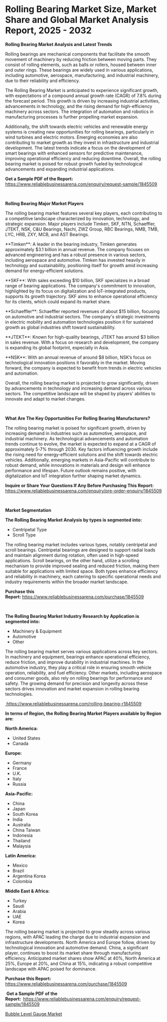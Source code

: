 <p><h1>Rolling Bearing Market Size, Market Share and Global Market Analysis Report, 2025 - 2032</h1></p><p><strong>Rolling Bearing Market Analysis and Latest Trends</strong></p>
<p><p>Rolling bearings are mechanical components that facilitate the smooth movement of machinery by reducing friction between moving parts. They consist of rolling elements, such as balls or rollers, housed between inner and outer rings. These bearings are widely used in various applications, including automotive, aerospace, manufacturing, and industrial machinery, due to their reliability and efficiency.</p><p>The Rolling Bearing Market is anticipated to experience significant growth, with expectations of a compound annual growth rate (CAGR) of 7.8% during the forecast period. This growth is driven by increasing industrial activities, advancements in technology, and the rising demand for high-efficiency machinery across sectors. The integration of automation and robotics in manufacturing processes is further propelling market expansion. </p><p>Additionally, the shift towards electric vehicles and renewable energy systems is creating new opportunities for rolling bearings, particularly in wind turbines and electric motors. Emerging economies are also contributing to market growth as they invest in infrastructure and industrial development. The latest trends indicate a focus on the development of smart bearings with enhanced sensors for predictive maintenance, improving operational efficiency and reducing downtime. Overall, the rolling bearing market is poised for robust growth fueled by technological advancements and expanding industrial applications.</p></p>
<p><strong>Get a Sample PDF of the Report:&nbsp;</strong> <a href="https://www.reliablebusinessarena.com/enquiry/request-sample/1845509?utm_campaign=1932&utm_medium=2&utm_source=Github&utm_content=ia&utm_term=22022025&utm_id=rolling-bearing">https://www.reliablebusinessarena.com/enquiry/request-sample/1845509</a></p>
<p>&nbsp;</p>
<p><strong>Rolling Bearing Major Market Players</strong></p>
<p><p>The rolling bearing market features several key players, each contributing to a competitive landscape characterized by innovation, technology, and strategic expansion. Major players include Timken, SKF, NTN, Schaeffler, JTEKT, NSK, C&U Bearings, Nachi, ZWZ Group, RBC Bearings, NMB, TMB, LYC, HRB, ZXY, MCB, and AST Bearings.</p><p>**Timken**: A leader in the bearing industry, Timken generates approximately $3.1 billion in annual revenue. The company focuses on advanced engineering and has a robust presence in various sectors, including aerospace and automotive. Timken has invested heavily in technology and sustainability, positioning itself for growth amid increasing demand for energy-efficient solutions.</p><p>**SKF**: With sales exceeding $10 billion, SKF specializes in a broad range of bearing applications. The company's commitment to innovation, highlighted by its focus on digitalization and IoT-integrated products, supports its growth trajectory. SKF aims to enhance operational efficiency for its clients, which could expand its market share.</p><p>**Schaeffler**: Schaeffler reported revenues of about $15 billion, focusing on automotive and industrial sectors. The company's strategic investments in electric mobility and automation technologies position it for sustained growth as global industries shift toward sustainability.</p><p>**JTEKT**: Known for high-quality bearings, JTEKT has around $3 billion in sales revenue. With a focus on research and development, the company is expanding its global footprint, especially in Asia.</p><p>**NSK**: With an annual revenue of around $8 billion, NSK’s focus on technological innovation positions it favorably in the market. Moving forward, the company is expected to benefit from trends in electric vehicles and automation.</p><p>Overall, the rolling bearing market is projected to grow significantly, driven by advancements in technology and increasing demand across various sectors. The competitive landscape will be shaped by players' abilities to innovate and adapt to market changes.</p></p>
<p>&nbsp;</p>
<p><strong>What Are The Key Opportunities For Rolling Bearing Manufacturers?</strong></p>
<p><p>The rolling bearing market is poised for significant growth, driven by increasing demand in industries such as automotive, aerospace, and industrial machinery. As technological advancements and automation trends continue to evolve, the market is expected to expand at a CAGR of approximately 5-7% through 2030. Key factors influencing growth include the rising need for energy-efficient solutions and the shift towards electric vehicles. Additionally, emerging markets in Asia-Pacific will contribute to robust demand, while innovations in materials and design will enhance performance and lifespan. Future outlook remains positive, with digitalization and IoT integration further shaping market dynamics.</p></p>
<p><strong>Inquire or Share Your Questions If Any Before Purchasing This Report:</strong> <a href="https://www.reliablebusinessarena.com/enquiry/pre-order-enquiry/1845509?utm_campaign=1932&utm_medium=2&utm_source=Github&utm_content=ia&utm_term=22022025&utm_id=rolling-bearing">https://www.reliablebusinessarena.com/enquiry/pre-order-enquiry/1845509</a></p>
<p>&nbsp;</p>
<p><strong>Market Segmentation</strong></p>
<p><strong>The Rolling Bearing Market Analysis by types is segmented into:</strong></p>
<p><ul><li>Centripetal Type</li><li>Scroll Type</li></ul></p>
<p><p>The rolling bearing market includes various types, notably centripetal and scroll bearings. Centripetal bearings are designed to support radial loads and maintain alignment during rotation, often used in high-speed applications. Scroll bearings, on the other hand, utilize a scrolling mechanism to provide improved sealing and reduced friction, making them suitable for applications with limited space. Both types enhance efficiency and reliability in machinery, each catering to specific operational needs and industry requirements within the broader market landscape.</p></p>
<p><strong>Purchase this Report:&nbsp;</strong><a href="https://www.reliablebusinessarena.com/purchase/1845509?utm_campaign=1932&utm_medium=2&utm_source=Github&utm_content=ia&utm_term=22022025&utm_id=rolling-bearing">https://www.reliablebusinessarena.com/purchase/1845509</a></p>
<p>&nbsp;</p>
<p><strong>The Rolling Bearing Market Industry Research by Application is segmented into:</strong></p>
<p><ul><li>Machinery & Equipment</li><li>Automotive</li><li>Other</li></ul></p>
<p><p>The rolling bearing market serves various applications across key sectors. In machinery and equipment, bearings enhance operational efficiency, reduce friction, and improve durability in industrial machines. In the automotive industry, they play a critical role in ensuring smooth vehicle operation, reliability, and fuel efficiency. Other markets, including aerospace and consumer goods, also rely on rolling bearings for performance and safety. The growing demand for precision and longevity across these sectors drives innovation and market expansion in rolling bearing technologies.</p></p>
<p><a href="https://www.reliablebusinessarena.com/rolling-bearing-r1845509?utm_campaign=1932&utm_medium=2&utm_source=Github&utm_content=ia&utm_term=22022025&utm_id=rolling-bearing">&nbsp;https://www.reliablebusinessarena.com/rolling-bearing-r1845509</a></p>
<p><strong>In terms of Region, the Rolling Bearing Market Players available by Region are:</strong></p>
<p>
    <p> <strong> North America: </strong>
        <ul>
            <li>United States</li>
            <li>Canada</li>
        </ul>
        </p> 
    <p> <strong> Europe: </strong>
        <ul>
            <li>Germany</li>
            <li>France</li>
            <li>U.K.</li>
            <li>Italy</li>
            <li>Russia</li>
        </ul>
        </p> 
    <p> <strong> Asia-Pacific: </strong>
        <ul>
            <li>China</li>
            <li>Japan</li>
            <li>South Korea</li>
            <li>India</li>
            <li>Australia</li>
            <li>China Taiwan</li>
            <li>Indonesia</li>
            <li>Thailand</li>
            <li>Malaysia</li>
        </ul>
        </p> 
    <p> <strong> Latin America: </strong>
        <ul>
            <li>Mexico</li>
            <li>Brazil</li>
            <li>Argentina Korea</li>
            <li>Colombia</li>
        </ul>
        </p> 
    <p> <strong> Middle East & Africa: </strong>
        <ul>
            <li>Turkey</li>
            <li>Saudi</li>
            <li>Arabia</li>
            <li>UAE</li>
            <li>Korea</li>
        </ul>
    </p>
    </p>
<p><p>The rolling bearing market is projected to grow steadily across various regions, with APAC leading the charge due to industrial expansion and infrastructure developments. North America and Europe follow, driven by technological innovation and automotive demand. China, a significant player, continues to boost its market share through manufacturing efficiency. Anticipated market shares show APAC at 40%, North America at 25%, Europe at 20%, and China at 15%, indicating a robust competitive landscape with APAC poised for dominance.</p></p>
<p><strong>Purchase this Report: </strong><a href="https://www.reliablebusinessarena.com/purchase/1845509?utm_campaign=1932&utm_medium=2&utm_source=Github&utm_content=ia&utm_term=22022025&utm_id=rolling-bearing">https://www.reliablebusinessarena.com/purchase/1845509</a></p>
<p>&nbsp;<strong>Get a Sample PDF of the Report:&nbsp;&nbsp;</strong><a href="https://www.reliablebusinessarena.com/enquiry/request-sample/1845509?utm_campaign=1932&utm_medium=2&utm_source=Github&utm_content=ia&utm_term=22022025&utm_id=rolling-bearing">https://www.reliablebusinessarena.com/enquiry/request-sample/1845509</a></p>
<p><strong></strong></p>
<p><p><a href="https://github.com/luckyshygirl/Market-Research-Report-List-7/blob/main/bubble-level-gauge-market.md?utm_campaign=1932&utm_medium=2&utm_source=Github&utm_content=ia&utm_term=22022025&utm_id=rolling-bearing">Bubble Level Gauge Market</a></p></p>